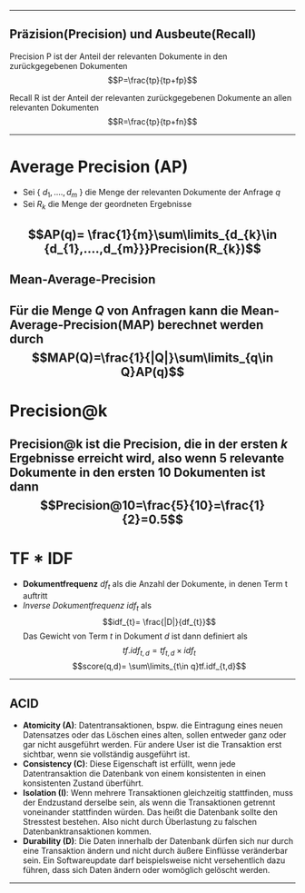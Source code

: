 
---
## Präzision(Precision) und Ausbeute(Recall)
Precision P ist der Anteil der relevanten Dokumente in den zurückgegebenen Dokumenten
$$P=\frac{tp}{tp+fp}$$

Recall R ist der Anteil der relevanten zurückgegebenen Dokumente an allen relevanten Dokumenten
$$R=\frac{tp}{tp+fn}$$

---
# Average Precision (AP)
- Sei { $d_{1},....,d_{m}$ } die Menge der relevanten Dokumente der Anfrage $q$
- Sei $R_{k}$ die Menge der geordneten Ergebnisse

$$AP(q)= \frac{1}{m}\sum\limits_{d_{k}\in {d_{1},....,d_{m}}}Precision(R_{k})$$
---
## Mean-Average-Precision
Für die Menge $Q$ von Anfragen kann die __Mean-Average-Precision(MAP)__ berechnet werden durch
$$MAP(Q)=\frac{1}{|Q|}\sum\limits_{q\in Q}AP(q)$$
---
# Precision@k
Precision@k ist die Precision, die in der ersten $k$ Ergebnisse erreicht wird, also wenn 5 relevante Dokumente in den ersten 10 Dokumenten ist dann
$$Precision@10=\frac{5}{10}=\frac{1}{2}=0.5$$
---
# TF * IDF

- **Dokumentfrequenz** $df_{t}$ als die Anzahl der Dokumente, in denen Term t auftritt
- *Inverse Dokumentfrequenz* $idf_{t}$ als $$idf_{t}= \frac{|D|}{df_{t}}$$
Das Gewicht von Term $t$ in Dokument $d$ ist dann definiert als 
$$tf.idf_{t,d}=tf_{t,d}\times idf_{t}$$
$$score(q,d)= \sum\limits_{t\in q}tf.idf_{t,d}$$

---
## ACID
- **Atomicity (A)**: Datentransaktionen, bspw. die Eintragung eines neuen Datensatzes oder das Löschen eines alten, sollen entweder ganz oder gar nicht ausgeführt werden. Für andere User ist die Transaktion erst sichtbar, wenn sie vollständig ausgeführt ist.
-  **Consistency (C)**: Diese Eigenschaft ist erfüllt, wenn jede Datentransaktion die Datenbank von einem konsistenten in einen konsistenten Zustand überführt.
- **Isolation (I)**: Wenn mehrere Transaktionen gleichzeitig stattfinden, muss der Endzustand derselbe sein, als wenn die Transaktionen getrennt voneinander stattfinden würden. Das heißt die Datenbank sollte den Stresstest bestehen. Also nicht durch Überlastung zu falschen Datenbanktransaktionen kommen.
- **Durability (D)**: Die Daten innerhalb der Datenbank dürfen sich nur durch eine Transaktion ändern und nicht durch äußere Einflüsse veränderbar sein. Ein Softwareupdate darf beispielsweise nicht versehentlich dazu führen, dass sich Daten ändern oder womöglich gelöscht werden.

---
